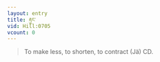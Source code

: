 ```yaml
---
layout: entry
title: རྟུང་
vid: Hill:0705
vcount: 0
---
```


> To make less, to shorten, to contract (Jä) CD\.

